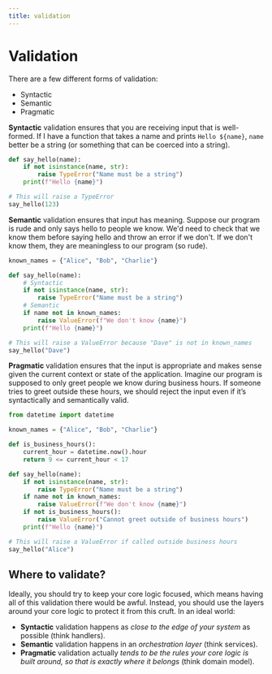 ```yaml
---
title: validation
---
```


# Validation

There are a few different forms of validation:

- Syntactic
- Semantic
- Pragmatic

**Syntactic** validation ensures that you are receiving input that is well-formed.
If I have a function that takes a name and prints `Hello ${name}`, `name` better
be a string (or something that can be coerced into a string).

```python
def say_hello(name):
    if not isinstance(name, str):
        raise TypeError("Name must be a string")
    print(f"Hello {name}")

# This will raise a TypeError
say_hello(123)
```

**Semantic** validation ensures that input has meaning. Suppose our program is rude
and only says hello to people we know. We'd need to check that we know them
before saying hello and throw an error if we don't. If we don't know them, they
are meaningless to our program (so rude).

```python
known_names = {"Alice", "Bob", "Charlie"}

def say_hello(name):
	# Syntactic
    if not isinstance(name, str):
        raise TypeError("Name must be a string")
	# Semantic
    if name not in known_names:
        raise ValueError(f"We don't know {name}")
    print(f"Hello {name}")

# This will raise a ValueError because "Dave" is not in known_names
say_hello("Dave")
```

**Pragmatic** validation ensures that the input is appropriate and makes sense given
the current context or state of the application. Imagine our program is supposed
to only greet people we know during business hours. If someone tries to greet
outside these hours, we should reject the input even if it’s syntactically and
semantically valid.

```python
from datetime import datetime

known_names = {"Alice", "Bob", "Charlie"}

def is_business_hours():
    current_hour = datetime.now().hour
    return 9 <= current_hour < 17

def say_hello(name):
    if not isinstance(name, str):
        raise TypeError("Name must be a string")
    if name not in known_names:
        raise ValueError(f"We don't know {name}")
    if not is_business_hours():
        raise ValueError("Cannot greet outside of business hours")
    print(f"Hello {name}")

# This will raise a ValueError if called outside business hours
say_hello("Alice")
```

## Where to validate?

Ideally, you should try to keep your core logic focused, which means having
all of this validation there would be awful. Instead, you should use the layers
around your core logic to protect it from this cruft. In an ideal world:

- **Syntactic** validation happens as *close to the edge of your system* as possible (think handlers).
- **Semantic** validation happens in an *orchestration layer* (think services).
- **Pragmatic** validation actually *tends to be the rules your core logic is built
  around, so that is exactly where it belongs* (think domain model).

